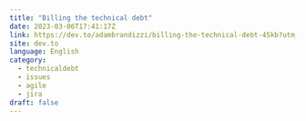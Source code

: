 ```yaml
---
title: "Billing the technical debt"
date: 2023-03-06T17:41:17Z
link: https://dev.to/adambrandizzi/billing-the-technical-debt-45kb?utm_medium=RSS&utm_source=news.12bit.vn
site: dev.to
language: English
category:
  - technicaldebt
  - issues
  - agile
  - jira
draft: false
---
```


